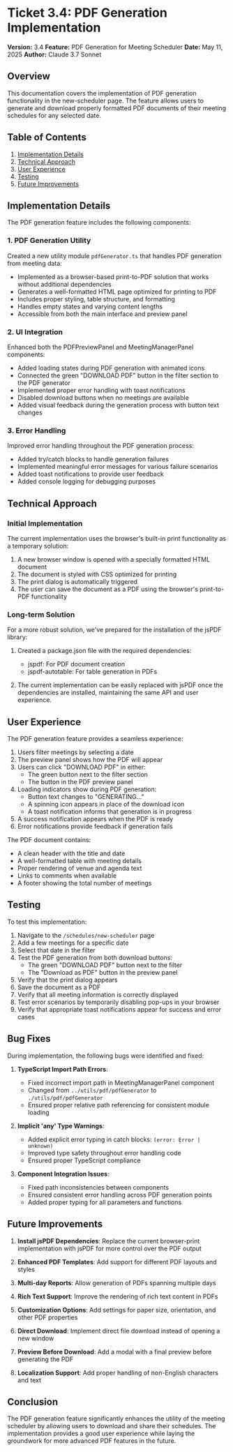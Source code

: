 # Ticket 3.4: PDF Generation Implementation

**Version:** 3.4
**Feature:** PDF Generation for Meeting Scheduler
**Date:** May 11, 2025
**Author:** Claude 3.7 Sonnet

## Overview

This documentation covers the implementation of PDF generation functionality in the new-scheduler page. The feature allows users to generate and download properly formatted PDF documents of their meeting schedules for any selected date.

## Table of Contents
1. [Implementation Details](#implementation-details)
2. [Technical Approach](#technical-approach)
3. [User Experience](#user-experience)
4. [Testing](#testing)
5. [Future Improvements](#future-improvements)

## Implementation Details

The PDF generation feature includes the following components:

### 1. PDF Generation Utility

Created a new utility module `pdfGenerator.ts` that handles PDF generation from meeting data:

- Implemented as a browser-based print-to-PDF solution that works without additional dependencies
- Generates a well-formatted HTML page optimized for printing to PDF
- Includes proper styling, table structure, and formatting
- Handles empty states and varying content lengths
- Accessible from both the main interface and preview panel

### 2. UI Integration

Enhanced both the PDFPreviewPanel and MeetingManagerPanel components:

- Added loading states during PDF generation with animated icons
- Connected the green "DOWNLOAD PDF" button in the filter section to the PDF generator
- Implemented proper error handling with toast notifications
- Disabled download buttons when no meetings are available
- Added visual feedback during the generation process with button text changes

### 3. Error Handling

Improved error handling throughout the PDF generation process:

- Added try/catch blocks to handle generation failures
- Implemented meaningful error messages for various failure scenarios
- Added toast notifications to provide user feedback
- Added console logging for debugging purposes

## Technical Approach

### Initial Implementation

The current implementation uses the browser's built-in print functionality as a temporary solution:

1. A new browser window is opened with a specially formatted HTML document
2. The document is styled with CSS optimized for printing
3. The print dialog is automatically triggered
4. The user can save the document as a PDF using the browser's print-to-PDF functionality

### Long-term Solution

For a more robust solution, we've prepared for the installation of the jsPDF library:

1. Created a package.json file with the required dependencies:
   - jspdf: For PDF document creation
   - jspdf-autotable: For table generation in PDFs

2. The current implementation can be easily replaced with jsPDF once the dependencies are installed, maintaining the same API and user experience.

## User Experience

The PDF generation feature provides a seamless experience:

1. Users filter meetings by selecting a date
2. The preview panel shows how the PDF will appear
3. Users can click "DOWNLOAD PDF" in either:
   - The green button next to the filter section
   - The button in the PDF preview panel
4. Loading indicators show during PDF generation:
   - Button text changes to "GENERATING..."
   - A spinning icon appears in place of the download icon
   - A toast notification informs that generation is in progress
5. A success notification appears when the PDF is ready
6. Error notifications provide feedback if generation fails

The PDF document contains:

- A clean header with the title and date
- A well-formatted table with meeting details
- Proper rendering of venue and agenda text
- Links to comments when available
- A footer showing the total number of meetings

## Testing

To test this implementation:

1. Navigate to the `/schedules/new-scheduler` page
2. Add a few meetings for a specific date
3. Select that date in the filter
4. Test the PDF generation from both download buttons:
   - The green "DOWNLOAD PDF" button next to the filter
   - The "Download as PDF" button in the preview panel
5. Verify that the print dialog appears
6. Save the document as a PDF
7. Verify that all meeting information is correctly displayed
8. Test error scenarios by temporarily disabling pop-ups in your browser
9. Verify that appropriate toast notifications appear for success and error cases

## Bug Fixes

During implementation, the following bugs were identified and fixed:

1. **TypeScript Import Path Errors**:
   - Fixed incorrect import path in MeetingManagerPanel component
   - Changed from `../utils/pdf/pdfGenerator` to `./utils/pdf/pdfGenerator`
   - Ensured proper relative path referencing for consistent module loading

2. **Implicit 'any' Type Warnings**:
   - Added explicit error typing in catch blocks: `(error: Error | unknown)`
   - Improved type safety throughout error handling code
   - Ensured proper TypeScript compliance

3. **Component Integration Issues**:
   - Fixed path inconsistencies between components
   - Ensured consistent error handling across PDF generation points
   - Added proper typing for all parameters and functions

## Future Improvements

1. **Install jsPDF Dependencies**: Replace the current browser-print implementation with jsPDF for more control over the PDF output

2. **Enhanced PDF Templates**: Add support for different PDF layouts and styles

3. **Multi-day Reports**: Allow generation of PDFs spanning multiple days

4. **Rich Text Support**: Improve the rendering of rich text content in PDFs

5. **Customization Options**: Add settings for paper size, orientation, and other PDF properties

6. **Direct Download**: Implement direct file download instead of opening a new window

7. **Preview Before Download**: Add a modal with a final preview before generating the PDF

8. **Localization Support**: Add proper handling of non-English characters and text

## Conclusion

The PDF generation feature significantly enhances the utility of the meeting scheduler by allowing users to download and share their schedules. The implementation provides a good user experience while laying the groundwork for more advanced PDF features in the future.
